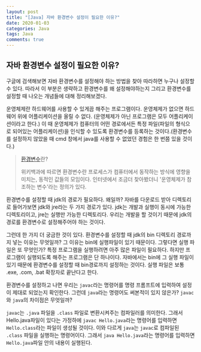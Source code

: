 ```yaml
---
layout: post
title: "[Java] 자바 환경변수 설정이 필요한 이유?"
date: 2020-01-03
categories: Java
tags: Java
comments: true
---
```


## 자바 환경변수 설정이 필요한 이유?
구글에 검색해보면 자바 환경변수를 설정해야 하는 방법을 찾아 따라하면 누구나 설정할 수 있다. 따라서 이 부분은 생략하고 환경변수를 왜 설정해야하는지 그리고 환경변수를 설정할 때 나오는 개념들에 대해 정리해보겠다.

운영체제란 하드웨어를 사용할 수 있게끔 해주는 프로그램이다. 운영체제가 없으면 하드웨어 위에 어플리케이션을 올릴 수 없다. (운영체제가 아닌 프로그램은 모두 어플리케이션이라고 한다.) 이 때 운영체제가 컴퓨터의 어떤 경로에서든 특정 파일(파일의 형식으로 되어있는 어플리케이션)을 인식할 수 있도록 환경변수를 등록하는 것이다.(환경변수를 설정하지 않았을 때 cmd 창에서 java를 사용할 수 없었던 경험은 한 번쯤 있을 것이다.)

> [환경변수](https://ko.wikipedia.org/wiki/%ED%99%98%EA%B2%BD_%EB%B3%80%EC%88%98)란?
> 
> 위키백과에 따르면 환경변수란 프로세스가 컴퓨터에서 동작하는 방식에 영향을 미치는, 동적인 값들의 모임이다. 인터넷에서 조금더 찾아봤더니 '운영체제가 참조하는 변수'라는 정의가 있다.

환경변수를 설정할 때 jdk의 경로가 필요하다. 왜일까? 자바를 다운로드 받아 디렉토리로 들어가보면 jdk와 jre라는 두 가지 경로가 있다. jdk는 개발과 실행이 동시에 가능한 디렉토리이고, jre는 실행만 가능한 디렉토리다. 우리는 개발을 할 것이기 때문에 jdk의 경로를 환경변수로 설정해주어야 하는 것이다.

그런데 한 가지 더 궁금한 것이 있다. 환경변수를 설정할 때 jdk의 bin 디렉토리 경로까지 넣는 이유는 무엇일까? 그 이유는 bin에 실행파일이 있기 때문이다. 그렇다면 실행 파일은 또 무엇인가? 특정 프로그램을 실행하려면 아주 많은 파일이 필요하다. 하지만 프로그램이 실행되도록 해주는 프로그램은 단 하나이다. 자바에서는 bin에 그 실행 파일이 있기 때문에 환경변수를 설정할 때 bin경로까지 설정하는 것이다. 실행 파일은 보통 .exe, .com, .bat 확장자로 끝난다고 한다.

환경변수를 설정하고 나면 우리는 `javac`라는 명령어를 명령 프롬프트에 입력하여 설정이 제대로 되었는지 확인한다. 그런데 `java`라는 명령어도 써본적이 있지 않은가? `javac`와 `java`의 차이점은 무엇일까? 

`javac`는 `.java` 파일을 `.class` 파일로 변환시켜주는 컴파일러를 의미한다. 그래서 Hello.java파일이 있다는 가정하에 `javac Hello.java`라는 명령어를 입력하면 `Hello.class`라는 파일이 생성될 것이다. 이와 다르게 `java`는 `javac`로 컴파일된 `.class` 파일을 실행하는 명령어이다. 그래서 `java Hello.java`라는 명령어를 입력하면 `Hello.java`파일 안의 내용이 실행된다. 

<!-- ## 자바의 타입
- 타입이란 무엇인가?
  - 만약 `Hello a = 10;` 이라고 하면 a는 Hello라 타입을 가진? 주소만 받을 것이라는 뜻임. 

- 비트, 바이트, 아스키 코드(스페이스 문자, 역슬래시, 언더바, 백스페이스, 엔터, 대문자 등), 2진수, 8진수, 16진수
  
- 유니코드란?
- 자바에서만 char이 2바이트인 이유? -> 유니코드와 관련 있대(찾아보기). char 타입은 정수와 호환이 되는 타입.
- short와 byte가 자바에 있는 이유?(다른 언어에는 없음) 멀티미디어 정보를 처리하기 위해 short와 byte가 있음. 실시간으로 아날로그 데이터와 디지털 데이터를 전송하고 변환하기 위해.
- float는 소수 이하 7자리, double은 소수 이하 13자리. 자리수 정도만 외워둘 것.
- boolean
- 타입 변환 우선순위
  - 작은 크기 < 큰 크기
  - 정수형 < 실수형
  - byte(1) < short(2) < int(4) < long(8) < float(4) < double(8) -->